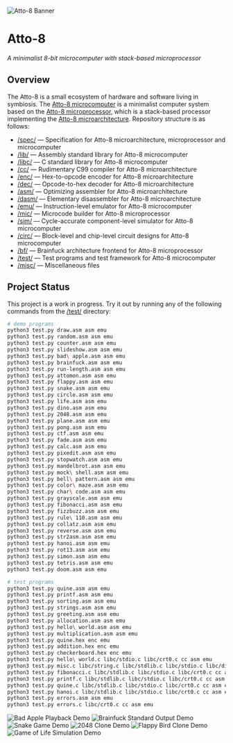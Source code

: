 ![Atto-8 Banner](misc/assets/banner.png)

# Atto-8

_A minimalist 8-bit microcomputer with stack-based microprocessor_

## Overview

The Atto-8 is a small ecosystem of hardware and software living in symbiosis. The [Atto-8 microcomputer](spec/microcomputer.md) is a minimalist computer system based on the [Atto-8 microprocessor](spec/microprocessor.md), which is a stack-based processor implementing the [Atto-8 microarchitecture](spec/microarchitecture.md). Repository structure is as follows:

- [/spec/](spec/) &mdash; Specification for Atto-8 microarchitecture, microprocessor and microcomputer
- [/lib/](lib/) &mdash; Assembly standard library for Atto-8 microcomputer
- [/libc/](libc/) &mdash; C standard library for Atto-8 microcomputer
- [/cc/](cc/) &mdash; Rudimentary C99 compiler for Atto-8 microarchitecture
- [/enc/](enc/) &mdash; Hex-to-opcode encoder for Atto-8 microarchitecture
- [/dec/](dec/) &mdash; Opcode-to-hex decoder for Atto-8 microarchitecture
- [/asm/](asm/) &mdash; Optimizing assembler for Atto-8 microarchitecture
- [/dasm/](dasm/) &mdash; Elementary disassembler for Atto-8 microarchitecture
- [/emu/](emu/) &mdash; Instruction-level emulator for Atto-8 microcomputer
- [/mic/](mic/) &mdash; Microcode builder for Atto-8 microprocessor
- [/sim/](sim/) &mdash; Cycle-accurate component-level simulator for Atto-8 microcomputer
- [/circ/](circ/) &mdash; Block-level and chip-level circuit designs for Atto-8 microcomputer
- [/bf/](bf/) &mdash; Brainfuck architecture frontend for Atto-8 microprocessor
- [/test/](test/) &mdash; Test programs and test framework for Atto-8 microcomputer
- [/misc/](misc/) &mdash; Miscellaneous files

## Project Status

This project is a work in progress. Try it out by running any of the following commands from the [/test/](test/) directory:

```bash
# demo programs
python3 test.py draw.asm asm emu
python3 test.py random.asm asm emu
python3 test.py counter.asm asm emu
python3 test.py slideshow.asm asm emu
python3 test.py bad\ apple.asm asm emu
python3 test.py brainfuck.asm asm emu
python3 test.py run-length.asm asm emu
python3 test.py attomon.asm asm emu
python3 test.py flappy.asm asm emu
python3 test.py snake.asm asm emu
python3 test.py circle.asm asm emu
python3 test.py life.asm asm emu
python3 test.py dino.asm asm emu
python3 test.py 2048.asm asm emu
python3 test.py plane.asm asm emu
python3 test.py pong.asm asm emu
python3 test.py ctf.asm asm emu
python3 test.py fade.asm asm emu
python3 test.py calc.asm asm emu
python3 test.py pixedit.asm asm emu
python3 test.py stopwatch.asm asm emu
python3 test.py mandelbrot.asm asm emu
python3 test.py mock\ shell.asm asm emu
python3 test.py bell\ pattern.asm asm emu
python3 test.py color\ maze.asm asm emu
python3 test.py char\ code.asm asm emu
python3 test.py grayscale.asm asm emu
python3 test.py fibonacci.asm asm emu
python3 test.py fizzbuzz.asm asm emu
python3 test.py rule\ 110.asm asm emu
python3 test.py collatz.asm asm emu
python3 test.py reverse.asm asm emu
python3 test.py str2asm.asm asm emu
python3 test.py hanoi.asm asm emu
python3 test.py rot13.asm asm emu
python3 test.py simon.asm asm emu
python3 test.py tetris.asm asm emu
python3 test.py doom.asm asm emu

# test programs
python3 test.py quine.asm asm emu
python3 test.py printf.asm asm emu
python3 test.py sorting.asm asm emu
python3 test.py strings.asm asm emu
python3 test.py greeting.asm asm emu
python3 test.py allocation.asm asm emu
python3 test.py hello\ world.asm asm emu
python3 test.py multiplication.asm asm emu
python3 test.py quine.hex enc emu
python3 test.py addition.hex enc emu
python3 test.py checkerboard.hex enc emu
python3 test.py hello\ world.c libc/stdio.c libc/crt0.c cc asm emu
python3 test.py misc.c libc/string.c libc/stdlib.c libc/stdio.c libc/display.c libc/crt0.c cc asm emu
python3 test.py fibonacci.c libc/stdlib.c libc/stdio.c libc/crt0.c cc asm emu
python3 test.py printf.c libc/stdlib.c libc/stdio.c libc/crt0.c cc asm emu
python3 test.py quine.c libc/stdlib.c libc/stdio.c libc/crt0.c cc asm emu
python3 test.py hanoi.c libc/stdlib.c libc/stdio.c libc/crt0.c cc asm emu
python3 test.py errors.asm asm emu
python3 test.py errors.c libc/crt0.c cc asm emu
```

![Bad Apple Playback Demo](misc/assets/bad%20apple.gif) ![Brainfuck Standard Output Demo](misc/assets/brainfuck.gif) ![Snake Game Demo](misc/assets/snake.gif) ![2048 Clone Demo](misc/assets/2048.gif) ![Flappy Bird Clone Demo](misc/assets/flappy.gif) ![Game of Life Simulation Demo](misc/assets/life.gif)
